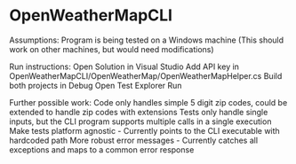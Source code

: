 # OpenWeatherMapCLI

Assumptions:
Program is being tested on a Windows machine (This should work on other machines, but would need modifications)

Run instructions:
Open Solution in Visual Studio
Add API key in OpenWeatherMapCLI/OpenWeatherMap/OpenWeatherMapHelper.cs
Build both projects in Debug
Open Test Explorer
Run

Further possible work:
Code only handles simple 5 digit zip codes, could be extended to handle zip codes with extensions
Tests only handle single inputs, but the CLI program supports multiple calls in a single execution
Make tests platform agnostic - Currently points to the CLI executable with hardcoded path
More robust error messages - Currently catches all exceptions and maps to a common error response
